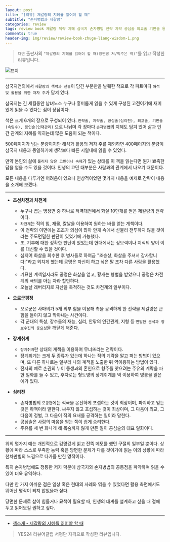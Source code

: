 ```yaml
---  
layout: post  
title: "[리뷰] 제갈량의 지혜를 읽어야 할 때"  
subtitle: "손자병법과 제갈량"  
categories: review 
tags: review book 제갈량 책략 지혜 삼국지 손자병법 전략 지략 공심술 외교술 기만술 용인술     
comments: true  
header-img: img/review/review-book-zhuge-liang-wisdom-1.png
---  
```

  
> `다연` 출판사의 `"제갈량의 지혜를 읽어야 할 때(쌍찐롱 저/박주은 역)"`를 읽고 작성한 리뷰입니다.  

![표지](https://theorydb.github.io/assets/img/review/review-book-zhuge-liang-wisdom-1.png)  

---

삼국지연의에서 `제갈량의 책략과 전술`이 담긴 부분만을 발췌한 책으로 각 파트마다 `해석 및 활용을 위한 저자 주`가 담겨 있다.

삼국지는 긴 세월동안 남녀노소 누구나 흥미롭게 읽을 수 있게 구성된 고전이기에 재미있게 읽을 수 있다는 점이 장점이다.

책은 크게 6개의 장으로 구성되어 있다. `전략술, 지략술, 공심술(심리전), 외교술, 기만술(속임수), 용인술(인재관리)` 으로 나뉘며 각 장마다 `손자병법`의 지혜도 담겨 있어 삶과 인간 관계의 지혜를 익히는데 많은 도움이 되는 책이다.

500페이지가 넘는 분량이지만 해석과 활용의 저자 주를 제외하면 400페이지의 분량이 삼국지 내용과 동일하기에 생각보다 빠른 시일내에 읽을 수 있었다. 

만약 본인의 삶에 `풀리지 않은 고민이나 숙제`가 있는 상태를 이 책을 읽는다면 뭔가 뾰족한 답을 얻을 수도 있을 것이다. 인생의 고민 대부분은 사람과의 관계에서 나오기 때문이다.

모든 내용을 다루기엔 어려움이 있으니 인상적이었던 몇가지 내용을 예제로 간략이 내용을 소개해 보겠다. 

---

* __초선차전과 차전계__  
  + 누구나 꼽는 명장면 중 하나로 적벽대전에서 화살 10만개를 얻은 제갈량의 전략이다. 
  + `차전계`는 적의 힘, 재물, 칼날을 이용하여 원하는 바를 얻는 계책이다.
  + 이 전략의 이면에는 조조가 의심이 많아 안개 속에서 섣불리 전투하지 않을 것이라는 주도면밀한 판단이 있었기에 가능했다.
  + 또, 기후에 대한 정확한 판단이 있었는데 현대에서는 정보력이나 지식의 양이 이를 대신할 수 있을 것이다.
  + 심지어 화살을 회수한 후 병사들로 하여금 "조승상, 화살을 주셔서 감사합니다!"라고 외치게 했는데 공명은 자신이 하고 싶은 말 조차 다른 사람을 활용했다. 
  + 기묘한 계책일지라도 공명은 화살을 얻고, 황개는 형벌을 받았으니 공명은 차전계의 극의를 아는 자라 할만하다.
  + 오늘날 레버리지로 자산을 축적하는 것도 차전계의 일부이다.

* __오로군평정__  
  + 오로군은 사마의가 5개 외부 힘을 이용해 촉을 공격하게 한 전략을 제갈량은 큰 힘을 들이지 않고 막아내는 사건이다.
  + 각 군대의 특성, 장수들의 재능, 심리, 안팎의 인간관계, 지형 등 `면밀한 분석과 정보수집의 중요성`을 깨닫게 해준다.

* __장계취계__  
  + `장계취계`란 상대의 계책을 이용하여 무너뜨리는 전략이다.
  + 장계취계는 크게 두 종류가 있는데 하나는 적의 계략을 알고 펴는 방법이 있으며, 또 다른 하나로는 일부러 나의 계책을 노출한 뒤 역이용하는 방법이 있다. 
  + 전자의 예로 손권의 누이 동생과의 혼인으로 형주를 앗으려는 주유의 계략을 파한 일화를 들 수 있고, 후자로는 형도영의 장계취계를 역 이용하여 영릉을 얻은 예가 있다. 

* __심리전__  
  + 손자병법의 `모공편`에는 적국을 온전하게 포섭하는 것이 최상이며, 파괴하고 얻는 것은 하책이라 말한다. 싸우지 않고 포섭하는 것이 최상이며, 그 다음이 외교, 그 다음이 정벌, 그 다음이 적의 요새를 공격하는 일이라 말한다. 
  + 공심술은 사람의 마음을 얻는 쪽이 쉽게 승리한다. 
  + 주유를 세 번 화나게 해 목숨까지 잃게 만든 일이 공심술의 대표 일화이다. 

---

위의 몇가지 예는 개인적으로 감명깊게 읽고 잔뜩 메모를 했던 구절의 일부일 뿐이다. 상황에 따라 스스로 부족한 능력 혹은 당면한 문제가 다를 것이기에 읽는 이의 상황에 따라 천차만별의 느낌으로 다가올 만한 명작이다. 

특히 손자병법에도 정통한 저자 덕분에 삼국지와 손자병법의 공통점을 파악하며 읽을 수 있어 더욱 유익하다. 

다만 한 가지 아쉬운 점은 일상 혹은 현대의 사례와 엮을 수 있었다면 활용 측면에서도 뛰어난 명작이 되지 않았을까 싶다.

당면한 문제로 삶이 힘들거나 묘책이 필요할 때, 인생의 대계를 설계하고 싶을 때 곁에 두고 읽어보길 권하고 싶다. 

---

* [책소개 - 제갈량의 지혜를 읽어야 할 때](http://www.yes24.com/Product/Goods/102701385)

> YES24 리뷰어클럽 서평단 자격으로 작성한 리뷰입니다.



